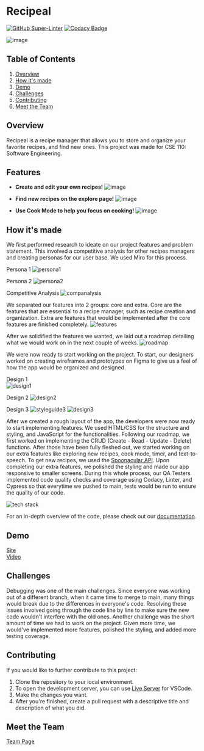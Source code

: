 # Recipeal

[![GitHub Super-Linter](https://github.com/cse110-fa21-group13/cse110-fa21-group13/workflows/Lint%20Code%20Base/badge.svg)](https://github.com/marketplace/actions/super-linter)
[![Codacy Badge](https://app.codacy.com/project/badge/Grade/ddd9f01a4a1f4e26bba3aa7c2b5bcce8)](https://www.codacy.com?utm_source=github.com&amp;utm_medium=referral&amp;utm_content=cse110-fa21-group13/cse110-fa21-group13&amp;utm_campaign=Badge_Grade)

![image](https://user-images.githubusercontent.com/76819117/146281734-8f2e1ee6-1c27-49d4-8e3d-37d8774c7d0f.png)

## Table of Contents
1. [Overview](#overview)
2. [How it's made](#how-its-made)
3. [Demo](#demo)
4. [Challenges](#challenges)
5. [Contributing](#contributing)
6. [Meet the Team](#meet-the-team)

## Overview
Recipeal is a recipe manager that allows you to store and organize your favorite recipes, and find new ones. This project was made for CSE 110: Software Engineering.

## Features
- **Create and edit your own recipes!**
![image](https://user-images.githubusercontent.com/76819117/146282940-62490863-81d8-4a25-9a16-489035f25457.png)

- **Find new recipes on the explore page!**
![image](https://user-images.githubusercontent.com/76819117/146283080-a10d0703-60bd-442d-85ee-a40861c42d1f.png)

- **Use Cook Mode to help you focus on cooking!**
![image](https://user-images.githubusercontent.com/76819117/146283245-093e5575-da48-4d11-b34e-f29490cc6d07.png)


## How it's made
We first performed research to ideate on our project features and problem statement. This involved a competitive analysis for other recipes managers and creating personas for our user base. We used Miro for this process.

Persona 1
![persona1](https://user-images.githubusercontent.com/76819117/146270394-e8476c66-f94a-4165-9e92-b4f841282579.png)

Persona 2
![persona2](https://user-images.githubusercontent.com/76819117/146270474-7077994f-746e-4ac0-ab15-08eec687f498.png)

Competitive Analysis
![companalysis](https://user-images.githubusercontent.com/76819117/146270610-e9b0e7fc-767f-4c8d-a01d-e5b8aba07571.png)

We separated our features into 2 groups: core and extra. Core are the features that are essential to a recipe manager, such as recipe creation and organization. Extra are features that would be implemented after the core features are finished completely.
![features](https://user-images.githubusercontent.com/76819117/146271162-57619181-43d0-41e4-9696-d34e3955ccd2.png)

After we solidified the features we wanted, we laid out a roadmap detailing what we would work on in the next couple of weeks.
![roadmap](https://user-images.githubusercontent.com/76819117/146270792-eb82ef6f-8d56-4d2a-b049-c135bb0397b5.png)

We were now ready to start working on the project. To start, our designers worked on creating wireframes and prototypes on Figma to give us a feel of how the app would be organized and designed.

Design 1
<br>
![design1](https://user-images.githubusercontent.com/76819117/146271957-bfd677fb-7dca-4e38-95b1-e89200dba00d.png)

Design 2
![design2](https://user-images.githubusercontent.com/76819117/146272072-439b676d-cfeb-4709-8f22-974a72681fdc.png)

Design 3
![styleguide3](https://user-images.githubusercontent.com/76819117/146275218-13ded2d6-d13b-45d8-a02f-95050acf6944.png)
![design3](https://user-images.githubusercontent.com/76819117/146272146-e6c43836-fdeb-4d80-967e-315af9bb5219.png)

After we created a rough layout of the app, the developers were now ready to
start implementing features. We used HTML/CSS for the structure and styling, and
JavaScript for the functionalities. Following our roadmap, we first worked on implementing
the CRUD (Create - Read - Update - Delete) functions. After those have been fully
fleshed out, we started working on our extra features like exploring new recipes, cook mode,
timer, and text-to-speech. To get new recipes, we used the [Spoonacular API](https://spoonacular.com/food-api).
Upon completing our extra features, we polished the styling and made our app responsive to
smaller screens. During this whole process, our QA Testers implemented code quality checks and
coverage using Codacy, Linter, and Cypress so that everytime we pushed to main, tests would be
run to ensure the quality of our code.

![tech stack](https://user-images.githubusercontent.com/76819117/146280503-568bae59-4c65-4456-a31d-f32d277ae014.png)

For an in-depth overview of the code, please check out our [documentation](https://cse110-fa21-group13.github.io/cse110-fa21-group13-docs/).

## Demo
[Site](https://recipeal.netlify.app/)
<br>
[Video](https://www.youtube.com/watch?v=IdlL57Bmyfw&t=40s)

## Challenges
Debugging was one of the main challenges. Since everyone was working out of a different branch,
when it came time to merge to main, many things would break due to the differences in everyone's
code. Resolving these issues involved going through the code line by line to make sure the new code
wouldn't interfere with the old ones. Another challenge was the short amount of time we had to work
on the project. Given more time, we would've implemented more features, polished the styling,
and added more testing coverage.

## Contributing
If you would like to further contribute to this project:
1. Clone the repository to your local environment.
2. To open the development server, you can use [Live Server](https://marketplace.visualstudio.com/items?itemName=ritwickdey.LiveServer) for VSCode.
3. Make the changes you want.
4. After you're finished, create a pull request with a descriptive title and description of what you did.

## Meet the Team
[Team Page](https://github.com/cse110-fa21-group13/cse110-fa21-group13/blob/main/admin/team.md)
